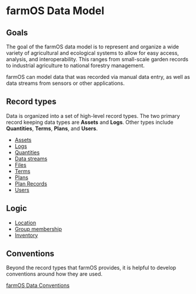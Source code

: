 # farmOS Data Model

## Goals

The goal of the farmOS data model is to represent and organize a wide variety
of agricultural and ecological systems to allow for easy access, analysis, and
interoperability. This ranges from small-scale garden records to industrial
agriculture to national forestry management.

farmOS can model data that was recorded via manual data entry, as well as data
streams from sensors or other applications.

## Record types

Data is organized into a set of high-level record types. The two primary record
keeping data types are **Assets** and **Logs**. Other types include
**Quantities**, **Terms**, **Plans**, and **Users**.

- [Assets](/model/type/asset)
- [Logs](/model/type/log)
- [Quantities](/model/type/quantity)
- [Data streams](/model/type/data_stream)
- [Files](/model/type/file)
- [Terms](/model/type/term)
- [Plans](/model/type/plan)
- [Plan Records](/model/type/plan_record)
- [Users](/model/type/user)

## Logic

- [Location](/model/logic/location)
- [Group membership](/model/logic/group)
- [Inventory](/model/logic/inventory)

## Conventions

Beyond the record types that farmOS provides, it is helpful to develop
conventions around how they are used.

[farmOS Data Conventions](/model/convention)
